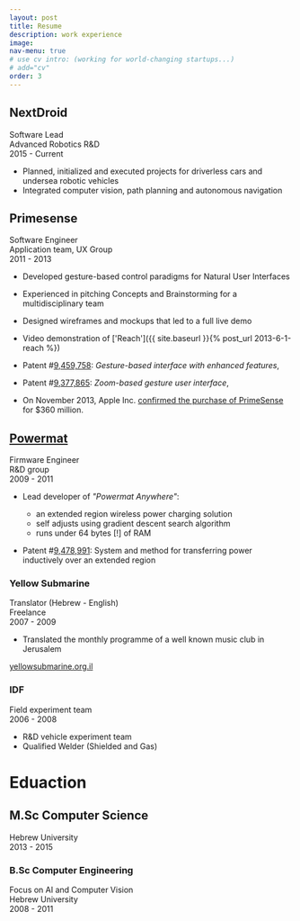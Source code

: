 ```yaml
---
layout: post
title: Resume
description: work experience
image: 
nav-menu: true
# use cv intro: (working for world-changing startups...)
# add="cv"
order: 3
---
```



## NextDroid
<p>
Software Lead<br/>
Advanced Robotics R&amp;D<br/>
2015 - Current
</p>

* Planned, initialized and executed projects for driverless cars and undersea robotic vehicles
* Integrated computer vision, path planning and autonomous navigation


## Primesense
<!--
![cv/primesense.jpg](cv/primesense.jpg)
-->
<p>
Software Engineer<br/>
Application team, UX Group<br/>
2011 - 2013
</p>

* Developed gesture-based control paradigms for Natural User Interfaces
* Experienced in pitching Concepts and Brainstorming for a multidisciplinary team
* Designed wireframes and mockups that led to a full live demo

* Video demonstration of ['Reach']({{ site.baseurl }}{% post_url 2013-6-1-reach %})
* Patent #[9,459,758](http://patft.uspto.gov/netacgi/nph-Parser?Sect1=PTO2&Sect2=HITOFF&p=1&u=%2Fnetahtml%2FPTO%2Fsearch-bool.html&r=1&f=G&l=50&co1=AND&d=PTXT&s1=weissenstern&OS=weissenstern&RS=weissenstern
): _Gesture-based interface with enhanced features_, 
* Patent #[9,377,865](http://patft.uspto.gov/netacgi/nph-Parser?Sect1=PTO2&Sect2=HITOFF&p=1&u=%2Fnetahtml%2FPTO%2Fsearch-bool.html&r=2&f=G&l=50&co1=AND&d=PTXT&s1=weissenstern&OS=weissenstern&RS=weissenstern): _Zoom-based gesture user interface_, 
* On November 2013, Apple Inc. [confirmed the purchase of PrimeSense](http://www.globes.co.il/en/article-1000896203) for $360 million.


## [Powermat](http://powermat.com)

<!--
![](cv/powermat_logo_sh.jpg)
-->

<p>
Firmware Engineer<br />
R&amp;D group<br />
2009 - 2011
</p>

* Lead developer of <em>"Powermat Anywhere"</em>:  
  - an extended region wireless power charging solution  
  - self adjusts using gradient descent search algorithm  
  - runs under 64 bytes [!] of RAM  

* Patent #[9,478,991](http://patft.uspto.gov/netacgi/nph-Parser?Sect1=PTO2&Sect2=HITOFF&p=1&u=%2Fnetahtml%2FPTO%2Fsearch-bool.html&r=1&f=G&l=50&co1=AND&d=PTXT&s1=9478991&OS=9478991&RS=9478991): System and method for transferring power inductively over an extended region 



### Yellow Submarine

<!--
![](cv/yellowsublogo.png)
-->

<p>
Translator (Hebrew - English)<br />
Freelance<br/>
2007 - 2009
</p>

* Translated the monthly programme of a well known music club in Jerusalem 

<p><a href="http://yellowsubmarine.org.il/?page_id=370&amp;lang=en">yellowsubmarine.org.il</a></p>


<h3>IDF</h3>
<p>
Field experiment team<br/>
2006 - 2008
</p>

* R&D vehicle experiment team
* Qualified Welder (Shielded and Gas)

# Eduaction

## M.Sc Computer Science
<p>
Hebrew University<br/>
2013 - 2015
</p>

### B.Sc Computer Engineering

<p>
Focus on AI and Computer Vision<br/>
Hebrew University<br/>
2008 - 2011
</p>

